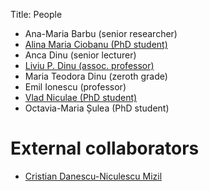﻿Title: People

- Ana-Maria Barbu (senior researcher)
- [Alina Maria Ciobanu (PhD student)](/people/alina.html)
- Anca Dinu (senior lecturer)
- [Liviu P. Dinu (assoc. professor)](/people/liviu.html)
- Maria Teodora Dinu (zeroth grade)
- Emil Ionescu (professor)
- [Vlad Niculae (PhD student)](http://vene.ro/)
- Octavia-Maria Șulea (PhD student)

# External collaborators
- [Cristian Danescu-Niculescu Mizil](http://www.mpi-sws.org/~cristian/)
